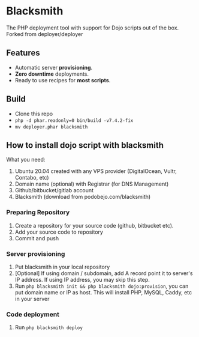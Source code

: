<h1>Blacksmith</h1>
<p>The PHP deployment tool with support for Dojo scripts out of the box. Forked from deployer/deployer</p>

## Features

- Automatic server **provisioning**.
- **Zero downtime** deployments.
- Ready to use recipes for **most scripts**.

## Build

- Clone this repo
- `php -d phar.readonly=0 bin/build -v7.4.2-fix`
- `mv deployer.phar blacksmith`

## How to install dojo script with blacksmith
What you need:
1. Ubuntu 20.04 created with any VPS provider (DigitalOcean, Vultr, Contabo, etc)
2. Domain name (optional) with Registrar (for DNS Management)
3. Github/bitbucket/gitlab account
4. Blacksmith (download from podobejo.com/blacksmith)

### Preparing Repository
1. Create a repository for your source code (github, bitbucket etc).
2. Add your source code to repository
3. Commit and push

### Server provisioning
1. Put blacksmith in your local repository 
2. [Optional] If using domain / subdomain, add A record point it to server's IP address. If using IP address, you may skip this step.
3. Run `php blacksmith init && php blacksmith dojo:provision`, you can put domain name or IP as host. This will install PHP, MySQL, Caddy, etc in your server

### Code deployment
1. Run `php blacksmith deploy`

